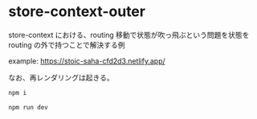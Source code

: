 # store-context-outer

store-context における、routing 移動で状態が吹っ飛ぶという問題を状態を routing の外で持つことで解決する例

example: https://stoic-saha-cfd2d3.netlify.app/

なお、再レンダリングは起きる。

```sh
npm i

npm run dev
```
